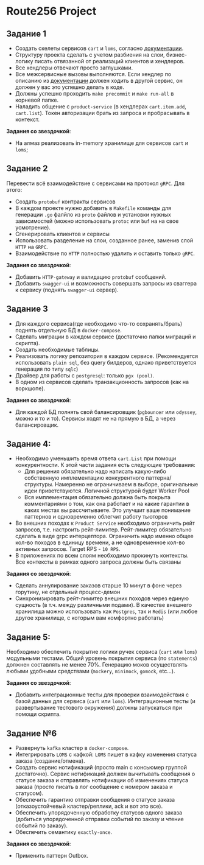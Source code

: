 # Route256 Project

## Задание 1

- Создать скелеты сервисов `cart` и `loms`, согласно [документации](docs/README.md).
- Структуру проекта сделать с учетом разбиения на слои, бизнес-логику писать отвязанной от реализаций клиентов и хендлеров.
- Все хендлеры отвечают просто заглушками.
- Все межсервисные вызовы выполняются. Если хендлер по описанию из [документации](docs/README.md) должен ходить в другой сервис, он должен у вас это успешно делать в коде.
- Должны успешно проходить `make precommit` и `make run-all` в корневой папке.
- Наладить общение с `product-service` (в хендлерах `cart.item.add`, `cart.list`). Токен авторизации брать из запроса и пробрасывать в контекст.
  
**Задания со звездочкой**:
- На алмаз реализовать in-memory хранилище для сервисов `cart` и `loms`;

## Задание 2
Перевести всё взаимодействие c сервисами на протокол `gRPC`.
Для этого:
- Создать `protobuf` контракты сервисов
- В каждом проекте нужно добавить в `Makefile` команды для генерации `.go` фалйло из `proto` файлов и установки нужных зависимостей (можно использовать `protoc` или `buf` на на свое усмотрение).
- Сгенерировать клиентов и сервисы
- Использовать разделение на слои, созданное ранее, заменив слой `HTTP` на `GRPC`.
- Взаимодействие по `HTTP` полностью удалить и оставить только `gRPC`.

**Задания со звездочкой**:
- Добавить `HTTP-gateway` и валидацию `protobuf` сообщений.
- Добавить `swagger-ui` и возможность совершать запросы из сваггера к сервису (поднять `swagger-ui` сервер).

## Задание 3

- Для каждого сервиса(где необходимо что-то сохранять/брать) поднять отдельную БД в `docker-compose`.
- Сделать миграции в каждом сервисе (достаточно папки миграций и скрипта).
- Создать необходимые таблицы.
- Реализовать логику репозитория в каждом сервисе. (Рекомендуется использовать `plain sql`, без query билдеров, однако приветствуется генерация по типу `sqlc`)
- Драйвер для работы с `postgresql`: только `pgx (pool)`.
- В одном из сервисов сделать транзакционность запросов (как на воркшопе).

**Задания со звездочкой**:
- Для каждой БД полнять свой балансировщик (`pgbouncer` или `odyssey`, можно и то и то). Сервисы ходят не на прямую в БД, а через балансировщик.

## Задание 4:
- Необходимо уменьшить время ответа `cart.List` при помощи конкурентности. К этой части задания есть следующие требования:
   - Для решения обязательно надо написать какую-либо собственную имплементацию конкурентного паттерна/структуры. Намеренно не ограничиваем в выборе, оригинальные идеи приветствуются. Логичной структурой будет Worker Pool
   - Вся имплементация обязательно должна быть покрыта комментариями о том, как она работает и на какие гарантии в каких местах вы рассчитываете. Это улучшит ваше понимание паттернов и одновременно облегчит работу тьюторов
- Во внешних походах к `Product Service` необходимо ограничить рейт запросов, т.е. настроить рейт-лимитер. Рейт-лимитер обязательно сделать в виде grpc интерцептора. Ограничить надо именно общее кол-во походов в единицу времени, а не одновременное кол-во активных запросов. Target RPS - `10 RPS`.
- В приложениях по всем слоям необходимо прокинуть контексты. Все контексты в рамках одного запроса должны быть связаны

**Задания со звездочкой**:
- Сделать аннулирование заказов старше 10 минут в фоне через горутину, не отдельный процесс-демон
- Синхронизировать рейт-лимитер внешних походов через единую сущность (в т.ч. между различными подами). В качестве внешнего хранилища можно использовать как `Postgres`, так и `Redis` (или любое другое хранилище, с которым вам комфортно работать)

## Задание 5:

Необходимо обеспечить покрытие логики ручек сервиса (`cart` или `loms`) модульными тестами. Общий уровень покрытия сервиса (по `statements`) должнен составлять не менее 70%.
Генерацию моков осуществлять любыми удобными средствами (`mockery`, `minimock`, `gomock`, etc...).

**Задания со звездочкой**:
- Добавить интеграционные тесты для проверки взаимодействия с базой данных для сервиса (`cart` или `loms`). Интеграционные тесты (и развертывание тестового окружения) должны запускаться при помощи скрипта.

## Задание №6

- Развернуть `kafka` кластер в `docker-compose`.
- Интегрировать `LOMS` с кафкой: `LOMS` пишет в кафку изменения статуса заказа (создание/отмена).
- Создать сервис нотификаций (просто main с консьюмер группой достаточно). Сервис нотификаций должен вычитывать сообщения о статусе заказа и отправлять нотификации об изменениях статуса заказа (просто писать в лог сообщение с номером заказа и статусом).
- Обеспечить гарантию отправки сообщения о статусе заказа (отказоустойчевый кластер/реплики, ack и вот это все).
- Обеспечить упорядоченную обработку статусов одного заказа (добиться упорядоченной отправки событий по заказу и чтение событий по заказу).
- Обеспечить семантику `exactly-once`.
   
**Задания со звездочкой**:
- Применить паттерн Outbox.